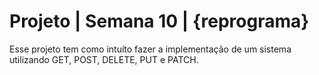 # Projeto | Semana 10 | {reprograma}

Esse projeto tem como intuíto fazer a implementação de um sistema utilizando GET, POST, DELETE, PUT e PATCH.